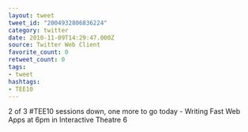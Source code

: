 ```yaml
---
layout: tweet
tweet_id: "2004932806836224"
category: twitter
date: 2010-11-09T14:29:47.000Z
source: Twitter Web Client
favorite_count: 0
retweet_count: 0
tags:
- tweet
hashtags:
- TEE10
---
```


2 of 3 #TEE10 sessions down, one more to go today - Writing Fast Web Apps at 6pm in Interactive Theatre 6

